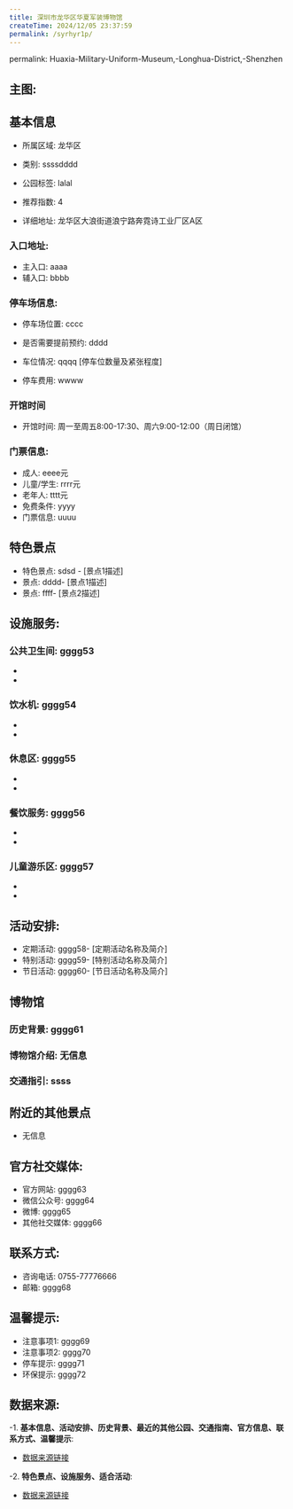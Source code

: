 ```yaml
---
title: 深圳市龙华区华夏军装博物馆
createTime: 2024/12/05 23:37:59
permalink: /syrhyr1p/
---
```

permalink: Huaxia-Military-Uniform-Museum,-Longhua-District,-Shenzhen
## 主图:
<ImageCard
image="https://cn.bing.com/th?id=OHR.AlfanzinaLighthouse_ZH-CN9704515669_1920x1080.webp"
title= "深圳市龙华区华夏军装博物馆"
description= ""
date="2024/12/05"
href="/"
author="市文化广电旅游体育局"
/>
## 基本信息

- 所属区域: 龙华区

- 类别: ssssdddd

- 公园标签: lalal

- 推荐指数: 4

- 详细地址: 龙华区大浪街道浪宁路奔霓诗工业厂区A区

### 入口地址:
- 主入口: aaaa
- 辅入口: bbbb
### 停车场信息:
- 停车场位置: cccc

- 是否需要提前预约: dddd

- 车位情况: qqqq [停车位数量及紧张程度]

- 停车费用: wwww

### 开馆时间
- 开馆时间: 周一至周五8:00-17:30、周六9:00-12:00（周日闭馆）

### 门票信息:
- 成人: eeee元
- 儿童/学生: rrrr元
- 老年人: tttt元
- 免费条件: yyyy
- 门票信息: uuuu
## 特色景点
- 特色景点: sdsd - [景点1描述]
- 景点: dddd- [景点1描述]
- 景点: ffff- [景点2描述]
## 设施服务:
### 公共卫生间: gggg53
- 
- 
### 饮水机: gggg54
- 
- 
### 休息区: gggg55
- 
- 
### 餐饮服务: gggg56
- 
- 
### 儿童游乐区: gggg57
- 
- 
## 活动安排:
- 定期活动: gggg58- [定期活动名称及简介]
- 特别活动: gggg59- [特别活动名称及简介]
- 节日活动: gggg60- [节日活动名称及简介]
## 博物馆
### 历史背景: gggg61
### 博物馆介绍: 无信息
### 交通指引: ssss

## 附近的其他景点
- 无信息

## 官方社交媒体:
- 官方网站: gggg63
- 微信公众号: gggg64
- 微博: gggg65
- 其他社交媒体: gggg66

## 联系方式:
- 咨询电话: 0755-77776666
- 邮箱: gggg68

## 温馨提示:
- 注意事项1: gggg69
- 注意事项2: gggg70
- 停车提示: gggg71
- 环保提示: gggg72

## 数据来源:
-1. **基本信息、活动安排、历史背景、最近的其他公园、交通指南、官方信息、联系方式、温馨提示**:
- [数据来源链接](http://wtl.sz.gov.cn/ggfw/whl/bwgylb/index.html)

-2. **特色景点、设施服务、适合活动**:
- [数据来源链接](http://wtl.sz.gov.cn/ggfw/whl/bwgylb/index.html)

